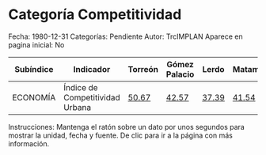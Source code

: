 Categoría Competitividad
=====

Fecha: 1980-12-31
Categorías: Pendiente
Autor: TrcIMPLAN
Aparece en pagina inicial: No

<table class="table table-bordered matriz">
<thead>
  <tr>
    <th>Subíndice</th>
    <th>Indicador</th>
    <th>Torreón</th>
    <th>Gómez Palacio</th>
    <th>Lerdo</th>
    <th>Matamoros</th>
    <th>La Laguna</th>
  </tr>
</thead>
<tbody>
  <tr>
    <td class="subindice color1">ECONOMÍA</td>
    <td class="indicador color1">Índice de Competitividad Urbana</td>
    <td class="derecha color1"><a class="vinculo" href="../indicadores-torreon/economia-indice-de-competitividad-urbana.html" data-toggle="tooltip" title="De 0 a 1, 2012-12-31, IMCO">50.67</a></td>
    <td class="derecha color1"><a class="vinculo" href="../indicadores-gomez-palacio/economia-indice-de-competitividad-urbana.html" data-toggle="tooltip" title="De 0 a 1, 2012-12-31, IMCO">42.57</a></td>
    <td class="derecha color1"><a class="vinculo" href="../indicadores-lerdo/economia-indice-de-competitividad-urbana.html" data-toggle="tooltip" title="De 0 a 1, 2012-12-31, IMCO">37.39</a></td>
    <td class="derecha color1"><a class="vinculo" href="../indicadores-matamoros/economia-indice-de-competitividad-urbana.html" data-toggle="tooltip" title="De 0 a 1, 2012-12-31, IMCO">41.54</a></td>
    <td class="derecha color1"><a class="vinculo" href="../indicadores-la-laguna/economia-indice-de-competitividad-urbana.html" data-toggle="tooltip" title="De 0 a 1, 2012-12-31, IMCO">45.11</a></td>
  </tr>
</tbody>
</table>
<p class="instrucciones">Instrucciones: Mantenga el ratón sobre un dato por unos segundos para mostrar la unidad, fecha y fuente. De clic para ir a la página con más información.</p>